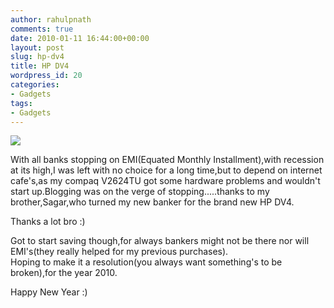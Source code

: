 ```yaml
---
author: rahulpnath
comments: true
date: 2010-01-11 16:44:00+00:00
layout: post
slug: hp-dv4
title: HP DV4
wordpress_id: 20
categories:
- Gadgets
tags:
- Gadgets
---
```


[![](http://rahulpnath.files.wordpress.com/2010/01/untitled-1.gif?w=300)](http://rahulpnath.files.wordpress.com/2010/01/untitled-1.gif)  
  
With all banks stopping on EMI(Equated Monthly Installment),with recession at its high,I was left with no choice for a long time,but to depend on internet cafe's,as my compaq V2624TU got some hardware problems and wouldn't start up.Blogging was on the verge of stopping.....thanks to my brother,Sagar,who turned my new banker for the brand new HP DV4.  
  
Thanks a lot bro :)  
  
Got to start saving though,for always bankers might not be there nor will EMI's(they really helped for my previous purchases).  
Hoping to make it a resolution(you always want something's to be broken),for the year 2010.  
  
Happy New Year :)
